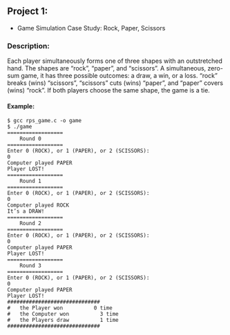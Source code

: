 ## Project 1:
- Game Simulation Case Study: Rock, Paper, Scissors
### Description: 
Each player simultaneously forms one of three shapes with an outstretched hand. The shapes are “rock”, “paper”, and “scissors”. A simultaneous, zero-sum game, it has three possible outcomes: a draw, a win, or a loss. “rock” breaks (wins) “scissors”, “scissors” cuts (wins) “paper”, and “paper” covers (wins) “rock”. If both players choose the same shape, the game is a tie.

#### Example: 
```
$ gcc rps_game.c -o game
$ ./game
==================
	Round 0
==================
Enter 0 (ROCK), or 1 (PAPER), or 2 (SCISSORS):
0
Computer played PAPER
Player LOST!
==================
	Round 1
==================
Enter 0 (ROCK), or 1 (PAPER), or 2 (SCISSORS):
0
Computer played ROCK
It’s a DRAW!
==================
	Round 2
==================
Enter 0 (ROCK), or 1 (PAPER), or 2 (SCISSORS):
0
Computer played PAPER
Player LOST!
==================
	Round 3
==================
Enter 0 (ROCK), or 1 (PAPER), or 2 (SCISSORS):
0
Computer played PAPER
Player LOST!
##############################
#	the Player won          0 time
#	the Computer won          3 time
#	the Players draw          1 time
##############################
```
